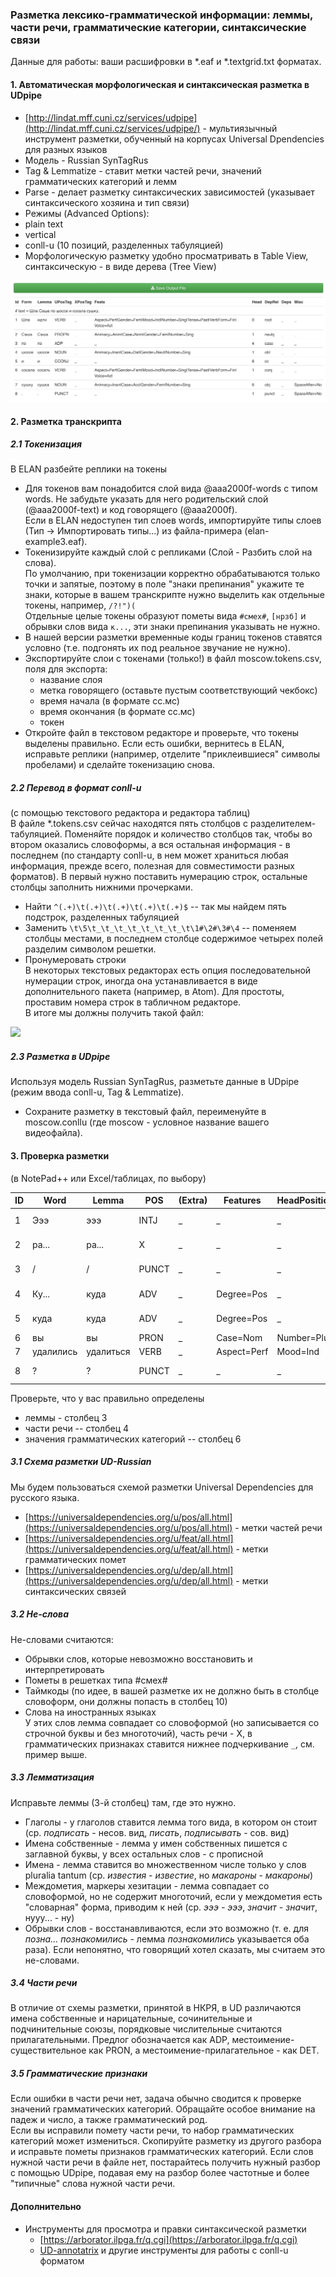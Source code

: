 ### Разметка лексико-грамматической информации: леммы, части речи, грамматические категории, синтаксические связи    

Данные для работы: ваши расшифровки в *.eaf и *.textgrid.txt форматах.  

#### 1. Автоматическая морфологическая и синтаксическая разметка в UDpipe   
* [http://lindat.mff.cuni.cz/services/udpipe](http://lindat.mff.cuni.cz/services/udpipe/) - мультиязычный инструмент разметки, обученный на корпусах Universal Dpendencies для разных языков    
* Модель - Russian SynTagRus   
* Tag & Lemmatize - ставит метки частей речи, значений грамматических категорий и лемм  
* Parse - делает разметку синтаксических зависимостей (указывает синтаксического хозяина и тип связи)      
* Режимы (Advanced Options):
 * plain text  
 * vertical  
 * conll-u (10 позиций, разделенных табуляцией)  
* Морфологическую разметку удобно просматривать в Table View, синтаксическую - в виде дерева (Tree View)   
<img src="fig/conllu1.png"/>

#### 2. Разметка транскрипта  
##### 2.1 Токенизация      
В ELAN разбейте реплики на токены  
* Для токенов вам понадобится слой вида @aaa2000f-words c типом words. Не забудьте указать для него родительский слой (@aaa2000f-text) и код говорящего (@aaa2000f).  
Если в ELAN недоступен тип слоев words, импортируйте типы слоев (Тип -> Импортировать типы...) из файла-примера (elan-example3.eaf).
* Токенизируйте каждый слой c репликами (Слой - Разбить слой на слова).   
По умолчанию, при токенизации корректно обрабатываются только точки и запятые, поэтому в поле "знаки препинания" укажите те знаки, которые в вашем транскрипте нужно выделить как отдельные токены, например, `/?!")(`   
Отдельные целые токены образуют пометы вида `#смех#`, `[нрзб]` и обрывки слов вида `к...`, эти знаки препинания указывать не нужно.  
* В нашей версии разметки временные коды границ токенов ставятся условно (т.е. подгонять их под реальное звучание не нужно).  
* Экспортируйте слои с токенами (только!) в файл moscow.tokens.csv, поля для экспорта:
  * название слоя  
  * метка говорящего (оставьте пустым соответствующий чекбокс)  
  * время начала (в формате сс.мс)  
  * время окончания (в формате сс.мс)  
  * токен  
* Откройте файл в текстовом редакторе и проверьте, что токены выделены правильно. Если есть ошибки, вернитесь в ELAN, исправьте реплики (например, отделите "приклеившиеся" символы пробелами) и сделайте токенизацию снова.  
  
##### 2.2 Перевод в формат conll-u    
(с помощью текстового редактора и редактора таблиц)  
В файле \*.tokens.csv сейчас находятся пять столбцов с разделителем-табуляцией. Поменяйте порядок и количество столбцов так, чтобы во втором оказались словоформы, а вся остальная информация - в последнем (по стандарту conll-u, в нем может храниться любая информация, прежде всего, полезная для совместимости разных форматов). В первый нужно поставить нумерацию строк, остальные столбцы заполнить нижними прочерками.   
* Найти `^(.+)\t(.+)\t(.+)\t(.+)\t(.+)$` -- так мы найдем пять подстрок, разделенных табуляцией  
* Заменить `\t\5\t_\t_\t_\t_\t_\t_\t_\t\1#\2#\3#\4` -- поменяем столбцы местами, в последнем столбце содержимое четырех полей разделим символом решетки.   
* Пронумеровать строки   
В некоторых текстовых редакторах есть опция последовательной нумерации строк, иногда она устанавливается в виде дополнительного пакета (например, в Atom). Для простоты, проставим номера строк в табличном редакторе.  
В итоге мы должны получить такой файл: 
<img src="fig/conllu2.png"/>

##### 2.3 Разметка в UDpipe 
Используя модель Russian SynTagRus, разметьте данные в UDpipe (режим ввода conll-u, Tag & Lemmatize).  
* Сохраните разметку в текстовый файл, переименуйте в moscow.conllu (где moscow - условное название вашего видеофайла).   

#### 3. Проверка разметки  
(в NotePad++ или Excel/таблицах, по выбору)

ID | Word | Lemma | POS | (Extra) | Features | HeadPosition | Relation | _ | (EverythingElse)
---|---|---|---|---|---|---|---|---|---|
1 | Эээ | эээ | INTJ | _ | _ | _ | _ | _ | @aaa1980f-words#@aaa1980f#109.9#110.241
2 | ра... | ра... | X | _ | _ | _ | _ | _ | @aaa1980f-words#@aaa1980f#110.241#110.582
3 | / | / | PUNCT | _ | _ | _ | _ | _ | @aaa1980f-words#@aaa1980f#110.582#110.923
4 | Ку... | куда | ADV | _ | Degree=Pos | _ | _ | _ | @aaa1980f-words#@aaa1980f#110.923#111.264
5 | куда | куда | ADV | _ | Degree=Pos | _ | _ | _ | @aaa1980f-words#@aaa1980f#111.264#111.605
6 | вы | вы | PRON | _ | Case=Nom|Number=Plur|Person=2 | _ | _ | _ | @aaa1980f-words#@aaa1980f#111.605#111.946
7 | удалились | удалиться | VERB | _ | Aspect=Perf|Mood=Ind|Number=Plur|Tense=Past|VerbForm=Fin|Voice=Mid | _ | _ | _ | @aaa1980f-words#@aaa1980f#111.946#112.287
8 | ? | ? | PUNCT | _ | _ | _ | _ | _ | @aaa1980f-words#@aaa1980f#112.287#112.628

Проверьте, что у вас правильно определены 
* леммы - столбец 3  
* части речи -- столбец 4  
* значения грамматических категорий -- столбец 6  

##### 3.1 Схема разметки UD-Russian  
Мы будем пользоваться схемой разметки Universal Dependencies для русского языка.  
* [https://universaldependencies.org/u/pos/all.html](https://universaldependencies.org/u/pos/all.html) - метки частей речи  
* [https://universaldependencies.org/u/feat/all.html](https://universaldependencies.org/u/feat/all.html) - метки грамматических помет  
* [https://universaldependencies.org/u/dep/all.html](https://universaldependencies.org/u/dep/all.html) - метки синтаксических связей  

##### 3.2 Не-слова  
Не-словами считаются:  
* Обрывки слов, которые невозможно восстановить и интерпретировать  
* Пометы в решетках типа #смех#  
* Таймкоды (по идее, в вашей разметке их не должно быть в столбце словоформ, они должны попасть в столбец 10)  
* Слова на иностранных языках  
У этих слов лемма совпадает со словоформой (но записывается со строчной буквы и без многоточий), часть речи - X, в грамматических признаках ставится нижнее подчеркивание `_`, см. пример выше.  

##### 3.3 Лемматизация  
Исправьте леммы (3-й столбец) там, где это нужно.  
* Глаголы - у глаголов ставится лемма того вида, в котором он стоит (ср. _подписать_ - несов. вид, _писать_, _подписывать_ - сов. вид)  
* Имена собственные - лемма у имен собственных пишется с заглавной буквы, у всех остальных слов - с прописной    
* Имена - лемма ставится во множественном числе только у слов pluralia tantum (ср. _известия_ - _известие_, но _макароны_ - _макароны_)  
* Междометия, маркеры хезитации - лемма совпадает со словоформой, но не содержит многоточий, если у междометия есть "словарная" форма, приводим к ней (ср. _эээ - эээ_, _значит - значит_, нууу... - ну)  
* Обрывки слов - восстанавливаются, если это возможно (т. е. для _позна... познакомились_ - лемма _познакомились_ указывается оба раза). Если непонятно, что говорящий хотел сказать, мы считаем это не-словами.  

##### 3.4 Части речи  
В отличие от схемы разметки, принятой в НКРЯ, в UD различаются имена собственные и нарицательные, сочинительные и подчинительные союзы, порядковые числительные считаются прилагательными. 
Предлог обозначается как ADP, местоимение-существительное как PRON, а местоимение-прилагательное - как DET.  

##### 3.5 Грамматические признаки    
Если ошибки в части речи нет, задача обычно сводится к проверке значений грамматических категорий. Обращайте особое внимание на падеж и число, а также грамматический род.  
Если вы исправили помету части речи, то набор грамматических категорий может измениться. Скопируйте разметку из другого разбора и исправьте пометы признаков грамматических категорий. Если слов нужной части речи в файле нет, постарайтесь получить нужный разбор с помощью UDpipe, подавая ему на разбор более частотные и более "типичные" слова нужной части речи.  

#### Дополнительно 
* Инструменты для просмотра и правки синтаксической разметки  
  * [https://arborator.ilpga.fr/q.cgi](https://arborator.ilpga.fr/q.cgi)  
  * [UD-annotatrix](https://universaldependencies.org/tools.html#ud-annotatrix) и другие инструменты для работы с conll-u форматом
